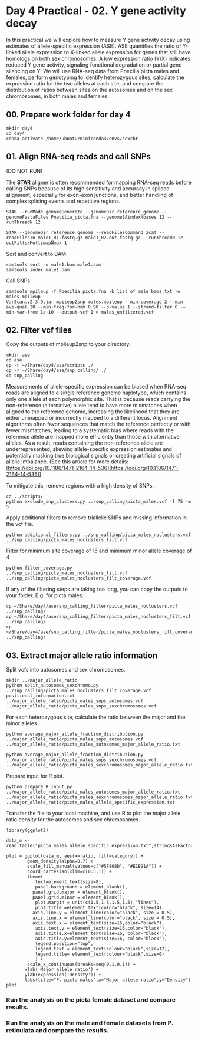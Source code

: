 # Day 4 Practical - 02. Y gene activity decay

In this practical we will explore how to measure Y gene activity decay using estimates of allele-specific expression (ASE). ASE quanitfies the ratio of Y-linked allele expression to X-linked allele expression for genes that still have homologs on both sex chromosomes. A low expression ratio (Y/X) indicates reduced Y gene activity, signaling functional degradation or partial gene silencing on Y. We will use RNA-seq data from Poecilia picta males and females, perform genotyping to identify heterozygous sites, calculate the expression ratio for the two alleles at each site, and compare the distribution of ratios between sites on the autosomes and on the sex chromosomes, in both males and females.

## 00. Prepare work folder for day 4

```
mkdir day4
cd day4
conda activate /home/ubuntu/miniconda3/envs/sexchr
```

## 01. Align RNA-seq reads and call SNPs

(DO NOT RUN)

The **[STAR](https://physiology.med.cornell.edu/faculty/skrabanek/lab/angsd/lecture_notes/STARmanual.pdf)** aligner is often recommended for mapping RNA-seq reads before calling SNPs because of its high sensitivity and accuracy in spliced alignment, especially for exon-exon junctions, and better handling of complex splicing events and repetitive regions.

```
STAR --runMode genomeGenerate --genomeDir reference_genome --genomeFastaFiles Poecilia_picta.fna --genomeSAindexNbases 12 --runThreadN 12

STAR --genomeDir reference_genome --readFilesCommand zcat --readFilesIn male1_R1.fastq.gz male1_R2.out.fastq.gz --runThreadN 12 --outFilterMultimapNmax 1
```

Sort and convert to BAM

```
samtools sort -o male1.bam male1.sam
samtools index male1.bam
```

Call SNPs

```
samtools mpileup -f Poecilia_picta.fna -b list_of_male_bams.txt -o males.mpileup
VarScan.v2.3.9.jar mpileup2snp males.mpileup --min-coverage 2 --min-ave-qual 20 --min-freq-for-hom 0.90 --p-value 1 --strand-filter 0 -—min-var-free 1e-10 --output-vcf 1 > males_unfiltered.vcf
```

## 02. Filter vcf files

Copy the outputs of mpileup2snp to your directory.

```
mkdir ase
cd ase
cp -r ~/Share/day4/ase/scripts ./
cp -r ~/Share/day4/ase/snp_calling/ ./
cd snp_calling
```

Measurements of allele-specific expression can be biased when RNA-seq reads are aligned to a single reference genome haplotype, which contains only one allele at each polymorphic site. That is because reads carrying the non-reference (alternative) allele tend to have more mismatches when aligned to the reference genome, increasing the likelihood that they are either unmapped or incorrectly mapped to a different locus. Alignment algorithms often favor sequences that match the reference perfectly or with fewer mismatches, leading to a systematic bias where reads with the reference allele are mapped more efficiently than those with alternative alleles. As a result, reads containing the non-reference allele are underrepresented, skewing allele-specific expression estimates and potentially masking true biological signals or creating artificial signals of allelic imbalance. (See this article for more details: [https://doi.org/10.1186/1471-2164-14-536](https://doi.org/10.1186/1471-2164-14-536))

To mitigate this, remove regions with a high density of SNPs.

```
cd ../scripts/
python exclude_snp_clusters.py ../snp_calling/picta_males.vcf -l 75 -m 5
```

Apply additional filters to remove triallelic SNPs and missing information in the vcf file.

```
python additional_filters.py ../snp_calling/picta_males_noclusters.vcf ../snp_calling/picta_males_noclusters_filt.vcf
```

Filter for minimum site coverage of 15 and minimum minor allele coverage of 4

```
python filter_coverage.py ../snp_calling/picta_males_noclusters_filt.vcf ../snp_calling/picta_males_noclusters_filt_coverage.vcf
```

If any of the filtering steps are taking too long, you can copy the outputs to your folder. E.g. for picta males:

```
cp ~/Share/day4/ase/snp_calling_filter/picta_males_noclusters.vcf ../snp_calling/
cp ~/Share/day4/ase/snp_calling_filter/picta_males_noclusters_filt.vcf ../snp_calling/
cp ~/Share/day4/ase/snp_calling_filter/picta_males_noclusters_filt_coverage.vcf ../snp_calling/
```

## 03. Extract major allele ratio information

Split vcfs into autosomes and sex chromosomes.

```
mkdir ../major_allele_ratio
python split_autosomes_sexchromo.py ../snp_calling/picta_males_noclusters_filt_coverage.vcf positional_information.txt ../major_allele_ratio/picta_males_snps_autosomes.vcf ../major_allele_ratio/picta_males_snps_sexchromosomes.vcf
```

For each heterozygous site, calculate the ratio between the major and the minor alleles.

```
python average_major_allele_fraction_distribution.py ../major_allele_ratio/picta_males_snps_autosomes.vcf ../major_allele_ratio/picta_males_autosomes_major_allele_ratio.txt

python average_major_allele_fraction_distribution.py ../major_allele_ratio/picta_males_snps_sexchromosomes.vcf ../major_allele_ratio/picta_males_sexchromosomes_major_allele_ratio.txt
```

Prepare input for R plot.

```
python prepare_R_input.py ../major_allele_ratio/picta_males_autosomes_major_allele_ratio.txt ../major_allele_ratio/picta_males_sexchromosomes_major_allele_ratio.txt ../major_allele_ratio/picta_males_allele_specific_expression.txt
```

Transfer the file to your local machine, and use R to plot the major allele ratio density for the autosomes and sex chromosomes.

```
library(ggplot2)

data_m <- read.table("picta_males_allele_specific_expression.txt",stringsAsFactors=F,header=T,sep=",")

plot = ggplot(data_m, aes(x=ratio, fill=category)) + 
		geom_density(alpha=0.7) + 
		scale_fill_manual(values=c("#5F808D", "#E1B91A")) +
		coord_cartesian(xlim=c(0.5,1)) +
		theme(
           text=element_text(size=8),
           panel.background = element_blank(),
          panel.grid.major = element_blank(),
          panel.grid.minor = element_blank(),
           plot.margin = unit(c(1.5,1.5,1.5,1.5),"lines"),
           plot.title =element_text(color="black", size=14),
          axis.line.y = element_line(color="black", size = 0.5),
          axis.line.x = element_line(color="black", size = 0.5),
          axis.text.x = element_text(size=16,color="black"),
           axis.text.y = element_text(size=16,color="black"),
           axis.title.x=element_text(size=16, color="black"), 
           axis.title.y=element_text(size=16, color="black"),
           legend.position="top",
           legend.text = element_text(colour="black",size=12),
           legend.title= element_text(colour="black",size=0)
           ) +
       	scale_x_continuous(breaks=seq(0,1,0.1)) +
       xlab('Major allele ratio') +
       ylab(expression('Density')) + 
       labs(title="P. picta males",x="Major allele ratio",y="Density")
plot
```

### Run the analysis on the picta female dataset and compare results.

### Run the analysis on the male and female datasets from P. reticulata and compare the results.
